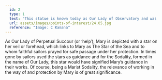 ```yaml
---
  id: 2
  type: 1
  text: "This statue is known today as Our Lady of Observatory and was the devotional statue of the now disbanded Sodality of Our Lady. The symbolism of the Virgin Mary with a star on her forehead is connected to the iconography in the Catholic tradition of Our Lady of Perpetual Succour."
  url: assets/images/points-of-interest/24.05.jpg
  reference: "Image: C Kamana"
---
```

As Our Lady of Perpetual Succour (or ‘help’), Mary is depicted with a star on her veil or forehead, which links to Mary as The Star of the Sea and to whom faithful sailors prayed for safe passage under her protection. In times gone by sailors used the stars as guidance and for the Sodality, formed in the name of Our Lady, this star would have signified Mary’s guidance in their works. Of course, being a Marist Sodality, the relevance of working in the way of and protection by Mary is of great significance.


       